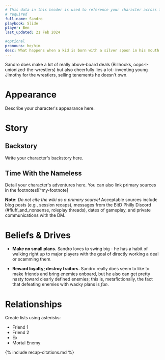 ```yaml
---
# This data in this header is used to reference your character across the entire website. 
# required
full-name: Sandro
playbook: Slide
player: Ben
last_updated: 21 Feb 2024

#optional
pronouns: he/him
desc: What happens when a kid is born with a silver spoon in his mouth and then pawns it for magic beans. Repeatedly.
---
```


Sandro does make a lot of really above-board deals (Billhooks, oops-I-unionized-the-wrestlers) but also cheerfully lies a lot- inventing young Jimothy for the wrestlers, selling tenements he doesn't own.

# Appearance
Describe your character's appearance here.

# Story
## Backstory
Write your character's backstory here. 

## Time With the Nameless
Detail your character's adventures here. You can also link primary sources in the footnotes![^my-footnote]

**Note:** _Do not cite the wiki as a primary source!_ Acceptable sources include blog posts (e.g., session recaps), messages from the BitD Philly Discord (#fluff_and_nonsense, roleplay threads), dates of gameplay, and private communications with the DM. 

# Beliefs & Drives

* **Make no small plans.** Sandro loves to swing big - he has a habit of walking right up to major players with the goal of directly working a deal or scamming them. 

* **Reward loyalty; destroy traitors.** Sandro really does seem to like to make friends and bring enemies onboard, but he also can get pretty nasty toward clearly defined enemies; this is, metafictionally, the fact that defeating enemies with wacky plans is *fun*.

# Relationships
Create lists using asterisks:

* Friend 1
* Friend 2
* Ex
* Mortal Enemy

<!-- Include default citations -->
{% include recap-citations.md %}
<!-- Additional citations -->
[^example-citation]: *Name of source.* <http://link-to-source>